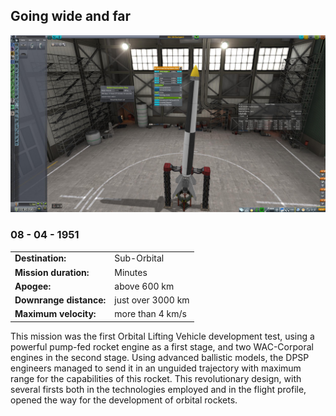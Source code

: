 ## Going wide and far

![](downrange.jpg)
### 08 - 04 - 1951

|          |                |
|----------|----------------|
| **Destination:** | Sub-Orbital |
| **Mission duration:** | Minutes |
| **Apogee:**| above 600 km |
| **Downrange distance:** | just over 3000 km |
| **Maximum velocity:** | more than 4 km/s |

This mission was the first Orbital Lifting Vehicle development test, using a powerful pump-fed rocket engine as a first stage, and two WAC-Corporal engines in the second stage.
Using advanced ballistic models, the DPSP engineers managed to send it in an unguided trajectory with maximum range for the capabilities of this rocket.
This revolutionary design, with several firsts both in the technologies employed and in the flight profile, opened the way for the development of orbital rockets.

